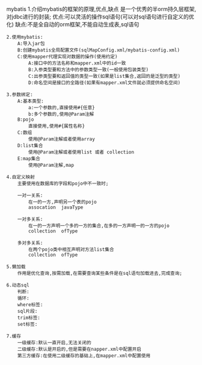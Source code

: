 mybatis
	1.介绍mybatis的框架的原理,优点,缺点
		是一个优秀的半orm持久层框架,对jdbc进行的封装;
		优点:可以灵活的操作sql语句(可以对sql语句进行自定义的优化)
		缺点:不是全自动的orm框架,不能自动生成表,sql语句
		
	2.使用mybatis:
		A:导入jar包
		B:创建mybatis全局配置文件(sqlMapConfig.xml/mybatis-config.xml)
		C:使用mapper代理实现对数据的操作(使用约定)
			A:接口中的方法名称和mapper.xml中的id一致
			B:入参类型要和方法中的参数类型一致(一般使用包装类型)
			C:出参类型要和返回值的类型一致(如果是list集合,返回的是泛型的类型)
			D:命名空间是接口的全路径(如果有mapper.xml文件就必须提供命名空间)
			
	3.参数绑定:
		A:基本类型:
			a:一个参数的,直接使用#{任意}
			b:多个参数的,使用@Param注解
		B:pojo
			直接使用,使用#{属性名称}
		C:数组
			使用@Param注解或者使用array
		D:list集合
			使用@Param注解或者使用list 或者 collection
		E:map集合
			使用@Param注解,map
			
	4.自定义映射
		主要使用在数据库的字段和pojo中不一致时;
		
		一对一关系:
			在一的一方,声明另一个表的pojo
			assocation  javaType 
		
		一对多关系:
			在一的一方声明一个多的一方的集合,在多的一方声明一的一方的pojo
			collection	ofType
		
		多对多关系:
			在两个pojo类中相互声明对方法list集合
			collection	ofType
			
	5.懒加载
		作用是优化查询,按需加载,在需要查询某些条件是在sql语句加载进去,完成查询;
					
	6.动态sql
		判断:
		循环:
		where标签:
		sql片段:
		trim标签:
		set标签:
		
	7.缓存
		一级缓存:默认一直开启,无法关闭的
		二级缓存:默认是开启的,但是需要在napper.xml中配置开启
		第三方缓存:在使用二级缓存的基础上,在mapper.xml中配置使用
		
